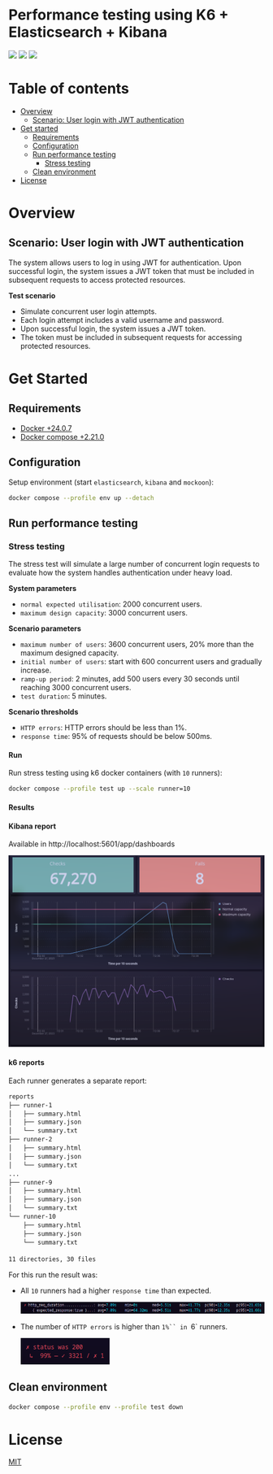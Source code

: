 # Performance testing using K6 + Elasticsearch + Kibana

![](https://img.shields.io/badge/-Linux-grey?logo=linux)
![](https://img.shields.io/badge/license-MIT-green)
![](https://img.shields.io/github/stars/eccanto)

# Table of contents

* [Overview](#overview)
  * [Scenario: User login with JWT authentication](#scenario:-user-login-with-jwt-authentication)
* [Get started](#get-started)
  * [Requirements](#requirements)
  * [Configuration](#configuration)
  * [Run performance testing](#run-performance-testing)
    * [Stress testing](#stress-testing)
  * [Clean environment](#crean-environment)
* [License](#license)

# Overview

## Scenario: User login with JWT authentication

The system allows users to log in using JWT for authentication. Upon successful login, the system issues a JWT token
that must be included in subsequent requests to access protected resources.

**Test scenario**

* Simulate concurrent user login attempts.
* Each login attempt includes a valid username and password.
* Upon successful login, the system issues a JWT token.
* The token must be included in subsequent requests for accessing protected resources.

# Get Started

## Requirements

- [Docker +24.0.7](https://docs.docker.com/engine/install/ubuntu/)
- [Docker compose +2.21.0](https://docs.docker.com/compose/install/linux/)

## Configuration

Setup environment (start `elasticsearch`, `kibana` and `mockoon`):

```bash
docker compose --profile env up --detach
```

## Run performance testing

### Stress testing

The stress test will simulate a large number of concurrent login requests to evaluate how the system handles
authentication under heavy load.

**System parameters**

* `normal expected utilisation`: 2000 concurrent users.
* `maximum design capacity`: 3000 concurrent users.

**Scenario parameters**

* `maximum number of users`: 3600 concurrent users, 20% more than the maximum designed capacity.
* `initial number of users`: start with 600 concurrent users and gradually increase.
* `ramp-up period`: 2 minutes, add 500 users every 30 seconds until reaching 3000 concurrent users.
* `test duration`: 5 minutes.

**Scenario thresholds**

* `HTTP errors`: HTTP errors should be less than 1%.
* `response time`: 95% of requests should be below 500ms.

#### Run

Run stress testing using k6 docker containers (with `10` runners):

```bash
docker compose --profile test up --scale runner=10
```

#### Results

#### Kibana report

Available in http://localhost:5601/app/dashboards

![Kibana - k6 report](./docs/images/kibana-report.png)

#### k6 reports

Each runner generates a separate report:

```bash
reports
├── runner-1
│   ├── summary.html
│   ├── summary.json
│   └── summary.txt
├── runner-2
│   ├── summary.html
│   ├── summary.json
│   └── summary.txt
...
├── runner-9
│   ├── summary.html
│   ├── summary.json
│   └── summary.txt
└── runner-10
    ├── summary.html
    ├── summary.json
    └── summary.txt

11 directories, 30 files
```

For this run the result was:

* All `10` runners had a higher `response time` than expected.

  ![k6 summary](./docs/images/k6-summary-http-req-duration.png)

* The number of `HTTP errors` is higher than `1%`` in `6` runners.

  ![k6 summary](./docs/images/k6-summary-http-errors.png)

## Clean environment

```bash
docker compose --profile env --profile test down
```

# License

[MIT](./LICENSE)
